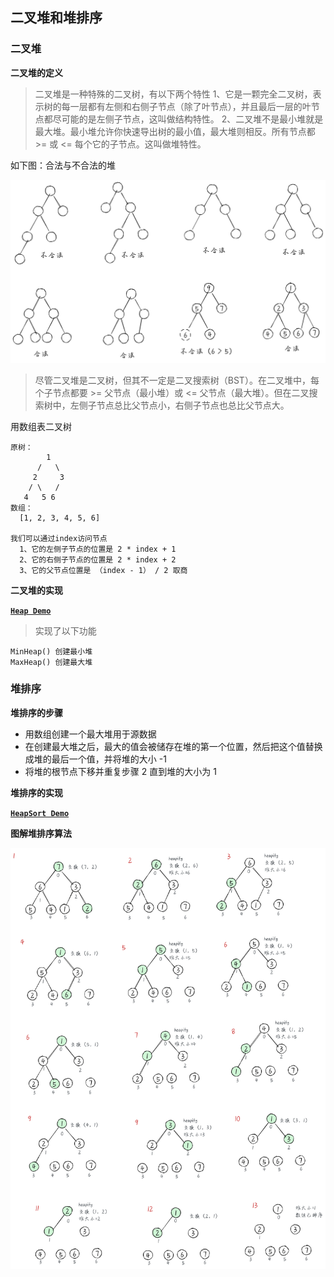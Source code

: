 ## 二叉堆和堆排序

### 二叉堆

**二叉堆的定义**

> 二叉堆是一种特殊的二叉树，有以下两个特性
> 1、它是一颗完全二叉树，表示树的每一层都有左侧和右侧子节点（除了叶节点），并且最后一层的叶节点都尽可能的是左侧子节点，这叫做结构特性。
> 2、二叉堆不是最小堆就是最大堆。最小堆允许你快速导出树的最小值，最大堆则相反。所有节点都 >= 或 <= 每个它的子节点。这叫做堆特性。

如下图：合法与不合法的堆

![image](./assets/1.png)

> 尽管二叉堆是二叉树，但其不一定是二叉搜索树（BST）。在二叉堆中，每个子节点都要 >= 父节点（最小堆）或 <= 父节点（最大堆）。但在二叉搜索树中，左侧子节点总比父节点小，右侧子节点也总比父节点大。

用数组表二叉树

```
原树：
        1
      /   \
     2     3
    / \   /
   4   5 6
数组：
  [1, 2, 3, 4, 5, 6]

我们可以通过index访问节点
  1、它的左侧子节点的位置是 2 * index + 1
  2、它的右侧子节点的位置是 2 * index + 2
  3、它的父节点位置是 （index - 1） / 2 取商
```

**二叉堆的实现**

**[`Heap Demo`](./heap.js)**

> 实现了以下功能

```
MinHeap() 创建最小堆
MaxHeap() 创建最大堆
```

### 堆排序

**堆排序的步骤**

- 用数组创建一个最大堆用于源数据
- 在创建最大堆之后，最大的值会被储存在堆的第一个位置，然后把这个值替换成堆的最后一个值，并将堆的大小 -1
- 将堆的根节点下移并重复步骤 2 直到堆的大小为 1

**堆排序的实现**

**[`HeapSort Demo`](./heap-sort.js)**

**图解堆排序算法**

![image](./assets/2.png)
